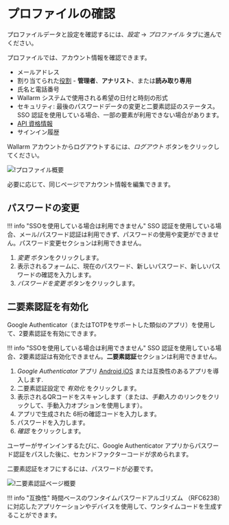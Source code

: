 [link-2fa-android-app]:     https://play.google.com/store/apps/details?id=com.google.android.apps.authenticator2&hl=ja
[link-2fa-ios-app]:         https://apps.apple.com/jp/app/google-authenticator/id388497605

[img-profile]:              ../../images/user-guides/settings/profile.png
[img-2fa-page]:             ../../images/user-guides/settings/2fa-page.png

# プロファイルの確認

プロファイルデータと設定を確認するには、*設定* → *プロファイル* タブに進んでください。

プロファイルでは、アカウント情報を確認できます。

* メールアドレス
* 割り当てられた[役割](users.md#user-roles) - **管理者**、**アナリスト**、または**読み取り専用**
* 氏名と電話番号
* Wallarm システムで使用される希望の日付と時刻の形式
* セキュリティ: 最後のパスワードデータの変更と二要素認証のステータス。SSO 認証を使用している場合、一部の要素が利用できない場合があります。
* [API 資格情報](../../api/overview.md)
* サインイン履歴

Wallarm アカウントからログアウトするには、*ログアウト* ボタンをクリックしてください。

![!プロファイル概要][img-profile]

必要に応じて、同じページでアカウント情報を編集できます。

## パスワードの変更

!!! info "SSOを使用している場合は利用できません"
    SSO 認証を使用している場合、メール/パスワード認証は利用できず、パスワードの使用や変更ができません。パスワード変更セクションは利用できません。

1. *変更* ボタンをクリックします。
1. 表示されるフォームに、現在のパスワード、新しいパスワード、新しいパスワードの確認を入力します。
1. *パスワードを変更* ボタンをクリックします。

## 二要素認証を有効化

Google Authenticator（またはTOTPをサポートした類似のアプリ）を使用して、2要素認証を有効にできます。

!!! info "SSOを使用している場合は利用できません"
    SSO 認証を使用している場合、2要素認証は有効化できません。**二要素認証**セクションは利用できません。

1. *Google Authenticator* アプリ [Android][link-2fa-android-app],[iOS][link-2fa-ios-app] または互換性のあるアプリを導入します.
1. 二要素認証設定で *有効化* をクリックします。
1. 表示されるQRコードをスキャンします（または、*手動入力* のリンクをクリックして、手動入力オプションを使用します）。
1. アプリで生成された 6桁の確認コードを入力します。
1. パスワードを入力します。
1. *確認* をクリックします。



ユーザーがサインインするたびに、Google Authenticator アプリからパスワード認証をパスした後に、セカンドファクターコードが求められます。

二要素認証をオフにするには、パスワードが必要です。

![!二要素認証ページ概要][img-2fa-page]

!!! info "互換性"
    時間ベースのワンタイムパスワードアルゴリズム （RFC6238）に対応したアプリケーションやデバイスを使用して、ワンタイムコードを生成することができます。